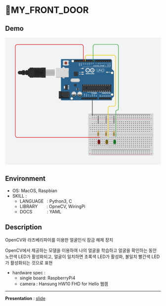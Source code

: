 # 🚪MY_FRONT_DOOR
## Demo
![Demo.png](./Demo.png)
## Environment
- OS: MacOS, Raspbian
- SKILL : 
    - LANGUAGE &ensp;: Python3, C
    - LIBRARY &ensp; &ensp;&ensp;: OpneCV, WiringPi
    - DOCS  &ensp; &ensp; &ensp; &ensp; : YAML
## Description
OpenCV와 라즈베리파이를 이용한 얼굴인식 잠금 해제 장치

OpenCV에서 제공하는 모델을 이용하여 나의 얼굴을 학습하고 얼굴을 확인하는 동안 노란색 LED가 활성화되고, 얼굴이 일치하면 초록색 LED가 활성화, 불일치 빨간색 LED가 활성화되는 것으로 표현

- hardware spec :
    - single board: RaspberryPi4
    - camera : Hansung HW10 FHD for Hello 웹캠

---
**Presentation** : [slide](https://www.figma.com/deck/5LZyBV6V5nJU8HABgzfU5F/HOME-IoT-Python?node-id=2001-55&t=nF6WKXo8afu3HhRC-1)